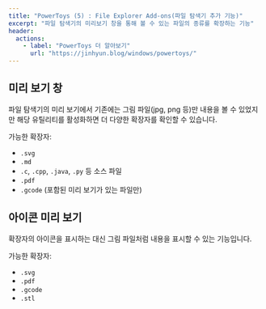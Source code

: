 ```yaml
---
title: "PowerToys (5) : File Explorer Add-ons(파일 탐색기 추가 기능)"
excerpt: "파일 탐색기의 미리보기 창을 통해 볼 수 있는 파일의 종류를 확장하는 기능"
header:
  actions:
    - label: "PowerToys 더 알아보기"
      url: "https://jinhyun.blog/windows/powertoys/"
---
```


## 미리 보기 창

파일 탐색기의 미리 보기에서 기존에는 그림 파일(jpg, png 등)만 내용을 볼 수 있었지만 해당 유틸리티를 활성화하면 더 다양한 확장자를 확인할 수 있습니다.

가능한 확장자:

- `.svg`
- `.md`
- `.c`, `.cpp`, `.java`, `.py` 등 소스 파일
- `.pdf`
- `.gcode` (포함된 미리 보기가 있는 파일만)

## 아이콘 미리 보기

확장자의 아이콘을 표시하는 대신 그림 파일처럼 내용을 표시할 수 있는 기능입니다.

가능한 확장자:

- `.svg`
- `.pdf`
- `.gcode`
- `.stl`
